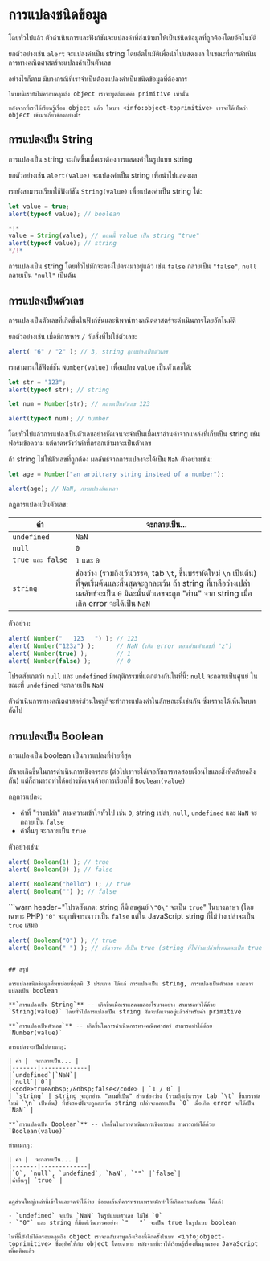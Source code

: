 # การแปลงชนิดข้อมูล

โดยทั่วไปแล้ว ตัวดำเนินการและฟังก์ชันจะแปลงค่าที่ส่งเข้ามาให้เป็นชนิดข้อมูลที่ถูกต้องโดยอัตโนมัติ

ยกตัวอย่างเช่น `alert` จะแปลงค่าเป็น string โดยอัตโนมัติเพื่อนำไปแสดงผล ในขณะที่การดำเนินการทางคณิตศาสตร์จะแปลงค่าเป็นตัวเลข 

อย่างไรก็ตาม มีบางกรณีที่เราจำเป็นต้องแปลงค่าเป็นชนิดข้อมูลที่ต้องการ

```smart header="ยังไม่กล่าวถึง object"
ในบทนี้เรายังไม่ครอบคลุมถึง object เราจะพูดถึงแค่ค่า primitive เท่านั้น

หลังจากที่เราได้เรียนรู้เรื่อง object แล้ว ในบท <info:object-toprimitive> เราจะได้เห็นว่า object เข้ามาเกี่ยวข้องอย่างไร
```

## การแปลงเป็น String

การแปลงเป็น string จะเกิดขึ้นเมื่อเราต้องการแสดงค่าในรูปแบบ string  

ยกตัวอย่างเช่น `alert(value)` จะแปลงค่าเป็น string เพื่อนำไปแสดงผล

เรายังสามารถเรียกใช้ฟังก์ชัน `String(value)` เพื่อแปลงค่าเป็น string ได้:

```js run
let value = true;
alert(typeof value); // boolean

*!*
value = String(value); // ตอนนี้ value เป็น string "true"
alert(typeof value); // string
*/!*
```

การแปลงเป็น string โดยทั่วไปมักจะตรงไปตรงมาอยู่แล้ว เช่น `false` กลายเป็น `"false"`, `null` กลายเป็น `"null"` เป็นต้น

## การแปลงเป็นตัวเลข

การแปลงเป็นตัวเลขที่เกิดขึ้นในฟังก์ชันและนิพจน์ทางคณิตศาสตร์จะดำเนินการโดยอัตโนมัติ

ยกตัวอย่างเช่น เมื่อมีการหาร `/` กับสิ่งที่ไม่ใช่ตัวเลข:

```js run
alert( "6" / "2" ); // 3, string ถูกแปลงเป็นตัวเลข  
```

เราสามารถใช้ฟังก์ชัน `Number(value)` เพื่อแปลง `value` เป็นตัวเลขได้:

```js run
let str = "123";
alert(typeof str); // string

let num = Number(str); // กลายเป็นตัวเลข 123

alert(typeof num); // number
```

โดยทั่วไปแล้วการแปลงเป็นตัวเลขอย่างชัดเจนจะจำเป็นเมื่อเราอ่านค่าจากแหล่งที่เก็บเป็น string เช่น ฟอร์มข้อความ แต่คาดหวังว่าค่าที่กรอกเข้ามาจะเป็นตัวเลข

ถ้า string ไม่ใช่ตัวเลขที่ถูกต้อง ผลลัพธ์จากการแปลงจะได้เป็น `NaN` ตัวอย่างเช่น:

```js run
let age = Number("an arbitrary string instead of a number");

alert(age); // NaN, การแปลงล้มเหลว
```

กฎการแปลงเป็นตัวเลข:

| ค่า |  จะกลายเป็น... |
|-------|-------------|
|`undefined`|`NaN`|
|`null`|`0`|
|<code>true&nbsp;และ&nbsp;false</code> | `1` และ `0` |
| `string` | ช่องว่าง (รวมถึงเว้นวรรค, tab `\t`, ขึ้นบรรทัดใหม่ `\n` เป็นต้น) ที่จุดเริ่มต้นและสิ้นสุดจะถูกละเว้น ถ้า string ที่เหลือว่างเปล่า ผลลัพธ์จะเป็น `0` มิฉะนั้นตัวเลขจะถูก "อ่าน" จาก string เมื่อเกิด error จะได้เป็น `NaN` |

ตัวอย่าง:

```js run
alert( Number("   123   ") ); // 123
alert( Number("123z") );      // NaN (เกิด error ตอนอ่านตัวเลขที่ "z")
alert( Number(true) );        // 1
alert( Number(false) );       // 0
```

โปรดสังเกตว่า `null` และ `undefined` มีพฤติกรรมที่แตกต่างกันในที่นี้: `null` จะกลายเป็นศูนย์ ในขณะที่ `undefined` จะกลายเป็น `NaN`

ตัวดำเนินการทางคณิตศาสตร์ส่วนใหญ่ก็จะทำการแปลงค่าในลักษณะนี้เช่นกัน ซึ่งเราจะได้เห็นในบทถัดไป

## การแปลงเป็น Boolean

การแปลงเป็น boolean เป็นการแปลงที่ง่ายที่สุด

มันจะเกิดขึ้นในการดำเนินการเชิงตรรกะ (ต่อไปเราจะได้เจอกับการทดสอบเงื่อนไขและสิ่งที่คล้ายคลึงกัน) แต่ก็สามารถทำได้อย่างชัดเจนด้วยการเรียกใช้ `Boolean(value)`

กฎการแปลง:

- ค่าที่ "ว่างเปล่า" ตามความเข้าใจทั่วไป เช่น `0`, string เปล่า, `null`, `undefined` และ `NaN` จะกลายเป็น `false`
- ค่าอื่นๆ จะกลายเป็น `true`

ตัวอย่างเช่น:

```js run
alert( Boolean(1) ); // true
alert( Boolean(0) ); // false

alert( Boolean("hello") ); // true
alert( Boolean("") ); // false
```

```warn header="โปรดสังเกต: string ที่มีเลขศูนย์ `\"0\"` จะเป็น `true`"
ในบางภาษา (โดยเฉพาะ PHP) `"0"` จะถูกพิจารณาว่าเป็น `false` แต่ใน JavaScript string ที่ไม่ว่างเปล่าจะเป็น `true` เสมอ

```js run
alert( Boolean("0") ); // true 
alert( Boolean(" ") ); // เว้นวรรค ก็เป็น true (string ที่ไม่ว่างเปล่าทั้งหมดจะเป็น true)
```
```

## สรุป

การแปลงชนิดข้อมูลที่พบบ่อยที่สุดมี 3 ประเภท ได้แก่ การแปลงเป็น string, การแปลงเป็นตัวเลข และการแปลงเป็น boolean

**`การแปลงเป็น String`** -- เกิดขึ้นเมื่อเราแสดงผลอะไรบางอย่าง สามารถทำได้ด้วย `String(value)` โดยทั่วไปการแปลงเป็น string มักจะชัดเจนอยู่แล้วสำหรับค่า primitive

**`การแปลงเป็นตัวเลข`** -- เกิดขึ้นในการดำเนินการทางคณิตศาสตร์ สามารถทำได้ด้วย `Number(value)`

การแปลงจะเป็นไปตามกฎ:

| ค่า |  จะกลายเป็น... |
|-------|-------------|
|`undefined`|`NaN`|
|`null`|`0`|
|<code>true&nbsp;/&nbsp;false</code> | `1 / 0` |
| `string` | string จะถูกอ่าน "ตามที่เป็น" ส่วนช่องว่าง (รวมถึงเว้นวรรค tab `\t` ขึ้นบรรทัดใหม่ `\n` เป็นต้น) ที่ทั้งสองฝั่งจะถูกละเว้น string เปล่าจะกลายเป็น `0` เมื่อเกิด error จะได้เป็น `NaN` |

**`การแปลงเป็น Boolean`** -- เกิดขึ้นในการดำเนินการเชิงตรรกะ สามารถทำได้ด้วย `Boolean(value)`

ทำตามกฎ:

| ค่า |  จะกลายเป็น... |
|-------|-------------|
|`0`, `null`, `undefined`, `NaN`, `""` |`false`|
|ค่าอื่นๆ| `true` |


กฎส่วนใหญ่เหล่านี้เข้าใจและจดจำได้ง่าย ข้อยกเว้นที่ควรทราบเพราะมักทำให้เกิดความสับสน ได้แก่:

- `undefined` จะเป็น `NaN` ในรูปแบบตัวเลข ไม่ใช่ `0` 
- `"0"` และ string ที่มีแต่เว้นวรรคอย่าง `"   "` จะเป็น true ในรูปแบบ boolean

ในที่นี้ยังไม่ได้ครอบคลุมถึง object เราจะกลับมาพูดถึงเรื่องนี้อีกครั้งในบท <info:object-toprimitive> ซึ่งอุทิศให้กับ object โดยเฉพาะ หลังจากที่เราได้เรียนรู้เรื่องพื้นฐานของ JavaScript เพิ่มเติมแล้ว